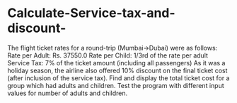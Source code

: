 # Calculate-Service-tax-and-discount-
The flight ticket rates for a round-trip (Mumbai->Dubai) were as follows:  Rate per Adult: Rs. 37550.0  Rate per Child: 1/3rd of the rate per adult  Service Tax: 7% of the ticket amount (including all passengers)  As it was a holiday season, the airline also offered 10% discount on the final ticket cost (after inclusion of the service tax). Find and display the total ticket cost for a group which had adults and children.  Test the program with different input values for number of adults and children.
